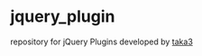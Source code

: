 jquery_plugin
=============

repository for jQuery Plugins developed by [taka3](http://taka3.info)


